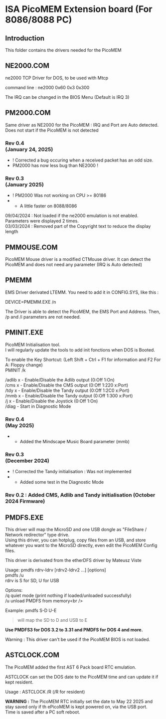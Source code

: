 # ISA PicoMEM Extension board (For 8086/8088 PC)

## Introduction
This folder contains the drivers needed for the PicoMEM<br />


## NE2000.COM

ne2000 TCP Driver for DOS, to be used with Mtcp<br />

command line : ne2000 0x60 0x3 0x300<br />

The IRQ can be changed in the BIOS Menu (Default is IRQ 3)<br />

## PM2000.COM

Same driver as NE2000 for the PicoMEM : IRQ and Port are Auto detected.<br />
Does not start if the PicoMEM is not detected<br />

### Rev 0.4 <br /> (January 24, 2025) 
- ! Corrected a bug occuring when a received packet has an odd size.<br />
- PM2000 has now less bug than NE2000 !<br />

### Rev 0.3 <br /> (January 2025)
- ! PM2000 Was not working on CPU >= 80186
- + A little faster on 8088/8086

09/04/2024 : Not loaded if the ne2000 emulation is not enabled. Parameters were displayed 2 times.<br />
03/03/2024 : Removed part of the Copyright text to reduce the display length<br />

## PMMOUSE.COM

PicoMEM Mouse driver is a modified CTMouse driver.
It can detect the PicoMEM and does not need any parameter (IRQ is Auto detected)

## PMEMM

EMS Driver derivated LTEMM.
You need to add it in CONFIG.SYS, like this :

DEVICE=PMEMM.EXE /n

The Driver is able to detect the PicoMEM, the EMS Port and Address.
Then, /p and /i parameters are not needed.

## PMINIT.EXE

PicoMEM Initialisation tool.<br />
I will regularly update the tools to add init fonctions when DOS is Booted.<br />

To enable the Key Shortcut: (Left Shift + Ctrl + F1 for information and F2 For A: Floppy change)<br />
PMINIT /k

/adlib x  - Enable/Disable the Adlib output (0:Off 1:On)<br />
/cms x    - Enable/Disable the CMS output   (0:Off 1:220 x:Port)<br />
/tdy x    - Enable/Disable the Tandy output (0:Off 1:2C0 x:Port)<br />
/mmb x    - Enable/Disable the Tandy output (0:Off 1:300 x:Port)<br />
/j x      - Enable/Disable the Joystick     (0:Off 1:On)<br />
/diag     - Start in Diagnostic Mode <br />

### Rev 0.4 <br /> (May 2025)
- + Added the Mindscape Music Board parameter (mmb)<br />

### Rev 0.3 <br /> (December 2024)
- ! Corrected the Tandy initialisation : Was not implemented<br />
- + Added some test in the Diagnostic Mode<br />

### Rev 0.2 : Added CMS, Adlib and Tandy initialisation (October 2024 Firmware)<br />


## PMDFS.EXE<br />

This driver will map the MicroSD and one USB dongle as "FileShare / Network redirector" type drive.<br />
Using this driver, you can hotplug, copy files from an USB, and store whatever you want to the MicroSD directly, even edit the PicoMEM Config files.<br />

This driver is derivated from the etherDFS driver by Mateusz Viste<br />

Usage: pmdfs rdrv-ldrv [rdrv2-ldrv2 ...] [options]<br />
       pmdfs /u<br />
    rdrv is S for SD, U for USB<br />

Options:<br />
/q      quiet mode (print nothing if loaded/unloaded successfully)<br />
/u      unload PMDFS from memory\<br />

Example: pmdfs S-D U-E<br />
> will map the SD to D and USB to E<br />

**Use PMDFS3 for DOS 3.2 to 3.31 and PMDFS for DOS 4 and more.**<br />

Warning : This driver can't be used if the PicoMEM BIOS is not loaded.<br />


## ASTCLOCK.COM<br />

The PicoMEM added the first AST 6 Pack board RTC emulation.<br />

ASTCLOCK can set the DOS date to the PicoMEM time and can update it if kept resident.<br />

Usage : ASTCLOCK /R  (/R for resident)<br />

**WARNING :** The PicoMEM RTC initially set the date to May 22 2025 and stay saved only if th ePicoMEM is kept powered on, via the USB port.<br />
Time is saved after a PC soft reboot.<br />
